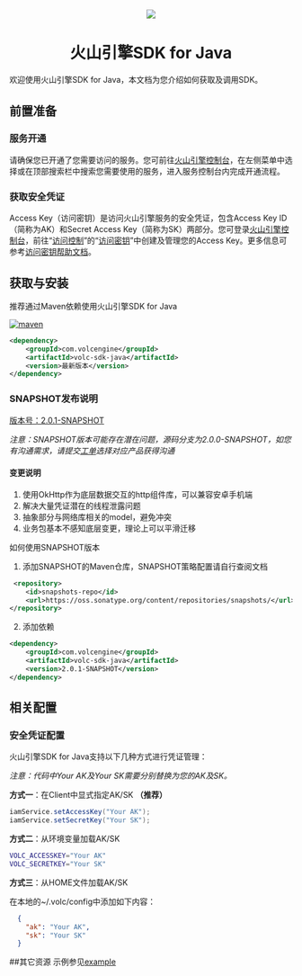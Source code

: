 <h1 align="center"><img src="https://iam.volccdn.com/obj/volcengine-public/pic/volcengine-icon.png"></h1>
<h1 align="center">火山引擎SDK for Java</h1> 
欢迎使用火山引擎SDK for Java，本文档为您介绍如何获取及调用SDK。

## 前置准备
### 服务开通
请确保您已开通了您需要访问的服务。您可前往[火山引擎控制台](https://console.volcengine.com/ )，在左侧菜单中选择或在顶部搜索栏中搜索您需要使用的服务，进入服务控制台内完成开通流程。
### 获取安全凭证
Access Key（访问密钥）是访问火山引擎服务的安全凭证，包含Access Key ID（简称为AK）和Secret Access Key（简称为SK）两部分。您可登录[火山引擎控制台](https://console.volcengine.com/ )，前往“[访问控制](https://console.volcengine.com/iam )”的“[访问密钥](https://console.volcengine.com/iam/keymanage/ )”中创建及管理您的Access Key。更多信息可参考[访问密钥帮助文档](https://www.volcengine.com/docs/6291/65568 )。

## 获取与安装
推荐通过Maven依赖使用火山引擎SDK for Java

[![maven](https://img.shields.io/maven-central/v/com.volcengine/volc-sdk-java)](https://search.maven.org/artifact/com.volcengine/volc-sdk-java)
```xml
<dependency>
    <groupId>com.volcengine</groupId>
    <artifactId>volc-sdk-java</artifactId>
    <version>最新版本</version>
</dependency>
```

### SNAPSHOT发布说明
[版本号：2.0.1-SNAPSHOT](https://oss.sonatype.org/content/repositories/snapshots/com/volcengine/volc-sdk-java)

*注意：SNAPSHOT版本可能存在潜在问题，源码分支为2.0.0-SNAPSHOT，如您有沟通需求，请提交[工单](https://console.volcengine.com/workorder/create)选择对应产品获得沟通*

#### 变更说明
1. 使用OkHttp作为底层数据交互的http组件库，可以兼容安卓手机端
2. 解决大量凭证潜在的线程泄露问题
3. 抽象部分与网络库相关的model，避免冲突
4. 业务包基本不感知底层变更，理论上可以平滑迁移

如何使用SNAPSHOT版本
1. 添加SNAPSHOT的Maven仓库，SNAPSHOT策略配置请自行查阅文档
```xml
 <repository>
    <id>snapshots-repo</id>
    <url>https://oss.sonatype.org/content/repositories/snapshots/</url>
</repository>
```
2. 添加依赖
```xml
<dependency>
    <groupId>com.volcengine</groupId>
    <artifactId>volc-sdk-java</artifactId>
    <version>2.0.1-SNAPSHOT</version>
</dependency>

```


## 相关配置
### 安全凭证配置
火山引擎SDK for Java支持以下几种方式进行凭证管理：

*注意：代码中Your AK及Your SK需要分别替换为您的AK及SK。*

**方式一**：在Client中显式指定AK/SK **（推荐）**
```java
iamService.setAccessKey("Your AK");
iamService.setSecretKey("Your SK");
```

**方式二**：从环境变量加载AK/SK
  ```bash
  VOLC_ACCESSKEY="Your AK"  
  VOLC_SECRETKEY="Your SK"
  ```
**方式三**：从HOME文件加载AK/SK

在本地的~/.volc/config中添加如下内容：
  ```json
    {
      "ak": "Your AK",
      "sk": "Your SK"
    }
  ```

##其它资源
示例参见[example](./example)
